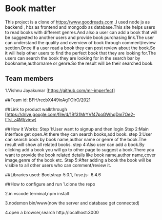 #  Book matter
This project is a clone of https://www.goodreads.com .I used node js as backend , hbs as frontend and mongodb as database.This site helps users to read books with different genres.And also a user can add a book that will be suggested to another users and provide book purchasing link.The user can understand the quality and overview of book through comment/review section.Once if a user read a book they can post review about the book.So it will help other users to find the perfect book that they are looking for.The users can search the book they are looking for in the search bar by bookname,authorname or genre.So the result will be their searched book.
## Team members
1.Vishnu Jayakumar [https://github.com/mr-imperfect]

##Team id:
BFH/recbX449ioAgTOIrO/2021

##Link to product walkthrough
[https://drive.google.com/file/d/1Bf31MrYVf47poGWhgDm7Oe2-fTsLz4MI/view]

##How it Works:
Step 1:User want to signup and then login
Step 2:Main interface get open.At there they can search books,add book.
step 3:User can search book by book name,author name or genre of the book.The result will show all related books.
step 4:Also user can add a book.By clicking add a book you will go to other page to suggest a book.There you want to provide the book related details like book name,author name,cover image,genre of the book etc.
Step 5:After adding a book the book will be visible to all other users who can comment/review it. 

##Libraries used:
Bootstrap-5.0.1,
fuse.js- 6.4.6

##How to configure and run
1.clone the repo

2.in vscode terminal,npm install

3.nodemon bin/www(now the server and database get connected)

4.open a browser,search http://localhost:3000
